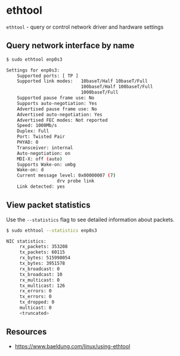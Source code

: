 # ethtool

`ethtool` - query or control network driver and hardware settings

## Query network interface by name

```bash
$ sudo ethtool enp0s3

Settings for enp0s3:
	Supported ports: [ TP ]
	Supported link modes:   10baseT/Half 10baseT/Full
	                        100baseT/Half 100baseT/Full
	                        1000baseT/Full
	Supported pause frame use: No
	Supports auto-negotiation: Yes
	Advertised pause frame use: No
	Advertised auto-negotiation: Yes
	Advertised FEC modes: Not reported
	Speed: 1000Mb/s
	Duplex: Full
	Port: Twisted Pair
	PHYAD: 0
	Transceiver: internal
	Auto-negotiation: on
	MDI-X: off (auto)
	Supports Wake-on: umbg
	Wake-on: d
	Current message level: 0x00000007 (7)
			       drv probe link
	Link detected: yes
```

## View packet statistics
Use the `--statistics` flag to see detailed information about packets.

```bash
$ sudo ethtool --statistics enp0s3

NIC statistics:
     rx_packets: 353208
     tx_packets: 60115
     rx_bytes: 515998054
     tx_bytes: 3951578
     rx_broadcast: 0
     tx_broadcast: 10
     rx_multicast: 0
     tx_multicast: 126
     rx_errors: 0
     tx_errors: 0
     tx_dropped: 0
     multicast: 0
     <truncated>
```

## Resources
- https://www.baeldung.com/linux/using-ethtool
